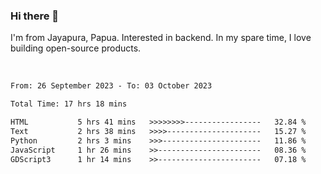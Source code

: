 ### Hi there 👋

I'm from Jayapura, Papua. Interested in backend. In my spare time, I love building open-source products.

<br>

 
 <!--START_SECTION:waka-->

```txt
From: 26 September 2023 - To: 03 October 2023

Total Time: 17 hrs 18 mins

HTML           5 hrs 41 mins   >>>>>>>>-----------------   32.84 %
Text           2 hrs 38 mins   >>>>---------------------   15.27 %
Python         2 hrs 3 mins    >>>----------------------   11.86 %
JavaScript     1 hr 26 mins    >>-----------------------   08.36 %
GDScript3      1 hr 14 mins    >>-----------------------   07.18 %
```

<!--END_SECTION:waka-->
